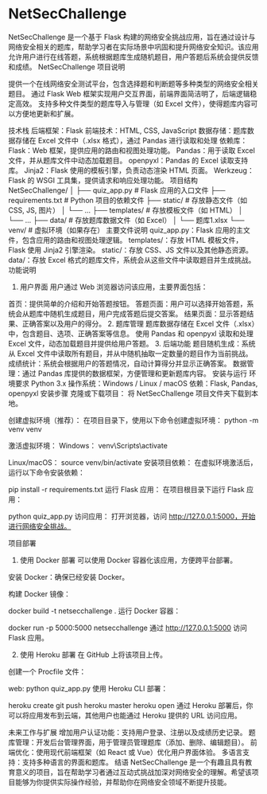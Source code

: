 # NetSecChallenge
NetSecChallenge 是一个基于 Flask 构建的网络安全挑战应用，旨在通过设计与网络安全相关的题库，帮助学习者在实际场景中巩固和提升网络安全知识。该应用允许用户进行在线答题，系统根据题库生成随机题目，用户答题后系统会提供反馈和成绩。
NetSecChallenge 项目说明

提供一个在线网络安全测试平台，包含选择题和判断题等多种类型的网络安全相关题目。
通过 Flask Web 框架实现用户交互界面，前端界面简洁明了，后端逻辑稳定高效。
支持多种文件类型的题库导入与管理（如 Excel 文件），使得题库内容可以方便地更新和扩展。

技术栈
后端框架：Flask
前端技术：HTML, CSS, JavaScript
数据存储：题库数据存储在 Excel 文件中（.xlsx 格式），通过 Pandas 进行读取和处理
依赖库：
Flask：Web 框架，提供应用的路由和视图处理功能。
Pandas：用于读取 Excel 文件，并从题库文件中动态加载题目。
openpyxl：Pandas 的 Excel 读取支持库。
Jinja2：Flask 使用的模板引擎，负责动态渲染 HTML 页面。
Werkzeug：Flask 的 WSGI 工具集，提供请求和响应处理功能。
项目结构
NetSecChallenge/
│
├── quiz_app.py             # Flask 应用的入口文件
├── requirements.txt        # Python 项目的依赖文件
├── static/                 # 存放静态文件（如 CSS, JS, 图片）
│   └── ...
├── templates/              # 存放模板文件（如 HTML）
│   └── ...
├── data/                   # 存放题库数据文件（如 Excel）
│   └── 题库1.xlsx
└── venv/                   # 虚拟环境（如果存在）
主要文件说明
quiz_app.py：Flask 应用的主文件，包含应用的路由和视图处理逻辑。
templates/：存放 HTML 模板文件，Flask 使用 Jinja2 引擎渲染。
static/：存放 CSS、JS 文件以及其他静态资源。
data/：存放 Excel 格式的题库文件，系统会从这些文件中读取题目并生成挑战。
功能说明
1. 用户界面
用户通过 Web 浏览器访问该应用，主要界面包括：

首页：提供简单的介绍和开始答题按钮。
答题页面：用户可以选择开始答题，系统会从题库中随机生成题目，用户完成答题后提交答案。
结果页面：显示答题结果、正确答案以及用户的得分。
2. 题库管理
题库数据存储在 Excel 文件（.xlsx）中，包含题目、选项、正确答案等信息。
使用 Pandas 和 openpyxl 读取和处理 Excel 文件，动态加载题目并提供给用户答题。
3. 后端功能
题目随机生成：系统从 Excel 文件中读取所有题目，并从中随机抽取一定数量的题目作为当前挑战。
成绩统计：系统会根据用户的答题情况，自动计算得分并显示正确答案。
数据管理：通过 Pandas 库提供的数据框架，方便管理和更新题库内容。
安装与运行
环境要求
Python 3.x
操作系统：Windows / Linux / macOS
依赖：Flask, Pandas, openpyxl
安装步骤
克隆或下载项目： 将 NetSecChallenge 项目文件夹下载到本地。

创建虚拟环境（推荐）： 在项目目录下，使用以下命令创建虚拟环境：
python -m venv venv

激活虚拟环境：
Windows：
venv\Scripts\activate

Linux/macOS：
source venv/bin/activate
安装项目依赖： 在虚拟环境激活后，运行以下命令安装依赖：

pip install -r requirements.txt
运行 Flask 应用： 在项目根目录下运行 Flask 应用：

python quiz_app.py
访问应用： 打开浏览器，访问 http://127.0.0.1:5000，开始进行网络安全挑战。

项目部署
1. 使用 Docker 部署
可以使用 Docker 容器化该应用，方便跨平台部署。

安装 Docker：确保已经安装 Docker。

构建 Docker 镜像：

docker build -t netsecchallenge .
运行 Docker 容器：

docker run -p 5000:5000 netsecchallenge
通过 http://127.0.0.1:5000 访问 Flask 应用。

2. 使用 Heroku 部署
在 GitHub 上将该项目上传。

创建一个 Procfile 文件：

web: python quiz_app.py
使用 Heroku CLI 部署：

heroku create
git push heroku master
heroku open
通过 Heroku 部署后，你可以将应用发布到云端，其他用户也能通过 Heroku 提供的 URL 访问应用。

未来工作与扩展
增加用户认证功能：支持用户登录、注册以及成绩历史记录。
题库管理：开发后台管理界面，用于管理员管理题库（添加、删除、编辑题目）。
前端优化：使用现代前端框架（如 React 或 Vue）优化用户界面体验。
多语言支持：支持多种语言的界面和题库。
结语
NetSecChallenge 是一个有趣且具有教育意义的项目，旨在帮助学习者通过互动式挑战加深对网络安全的理解。希望该项目能够为你提供实际操作经验，并帮助你在网络安全领域不断提升技能。
